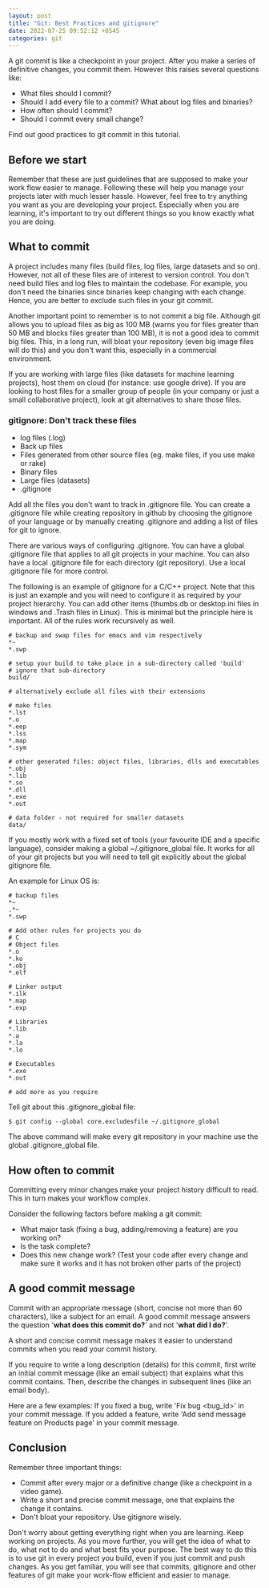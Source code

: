 ```yaml
---
layout: post
title: "Git: Best Practices and gitignore"
date: 2022-07-25 09:52:12 +0545
categories: git
---
```


A git commit is like a checkpoint in your project. After you make a series of definitive changes, you commit them. However this raises several questions like:

- What files should I commit?
- Should I add every file to a commit? What about log files and binaries?
- How often should I commit?
- Should I commit every small change?

Find out good practices to git commit in this tutorial.

## Before we start

Remember that these are just guidelines that are supposed to make your work flow easier to manage. Following these will help you manage your projects later with much lesser hassle. However, feel free to try anything you want as you are developing your project. Especially when you are learning, it's important to try out different things so you know exactly what you are doing.

## What to commit

A project includes many files (build files, log files, large datasets and so on). However, not all of these files are of interest to version control. You don't need build files and log files to maintain the codebase. For example, you don't need the binaries since binaries keep changing with each change. Hence, you are better to exclude such files in your git commit.

Another important point to remember is to not commit a big file. Although git allows you to upload files as big as 100 MB (warns you for files greater than 50 MB and blocks files greater than 100 MB), it is not a good idea to commit big files. This, in a long run, will bloat your repository (even big image files will do this) and you don't want this, especially in a commercial environment.

If you are working with large files (like datasets for machine learning projects), host them on cloud (for instance: use google drive). If you are looking to host files for a smaller group of people (in your company or just a small collaborative project), look at git alternatives to share those files.

### gitignore: Don't track these files

- log files (.log)
- Back up files
- Files generated from other source files (eg. make files, if you use make or rake)
- Binary files
- Large files (datasets)
- .gitignore

Add all the files you don't want to track in .gitignore file. You can create a .gitignore file while creating repository in github by choosing the gitignore of your language or by manually creating .gitignore and adding a list of files for git to ignore.

There are various ways of configuring .gitignore. You can have a global .gitignore file that applies to all git projects in your machine. You can also have a local .gitignore file for each directory (git repository). Use a local .gitignore file for more control.

The following is an example of gitignore for a C/C++ project. Note that this is just an example and you will need to configure it as required by your project hierarchy. You can add other items (thumbs.db or desktop.ini files in windows and .Trash files in Linux). This is minimal but the principle here is important. All of the rules work recursively as well.

```
# backup and swap files for emacs and vim respectively
*~
*.swp

# setup your build to take place in a sub-directory called 'build'
# ignore that sub-directory
build/

# alternatively exclude all files with their extensions

# make files
*.lst
*.o
*.eep
*.lss
*.map
*.sym

# other generated files: object files, libraries, dlls and executables
*.obj
*.lib
*.so
*.dll
*.exe
*.out

# data folder - not required for smaller datasets
data/
```

If you mostly work with a fixed set of tools (your favourite IDE and a specific language), consider making a global ~/.gitignore_global file. It works for all of your git projects but you will need to tell git explicitly about the global gitignore file.

An example for Linux OS is:

```
# backup files
*~
.*~
*.swp

# Add other rules for projects you do
# C
# Object files
*.o
*.ko
*.obj
*.elf

# Linker output
*.ilk
*.map
*.exp

# Libraries
*.lib
*.a
*.la
*.lo

# Executables
*.exe
*.out

# add more as you require
```

Tell git about this .gitignore_global file:

```
$ git config --global core.excludesfile ~/.gitignore_global
```

The above command will make every git repository in your machine use the global .gitignore_global file.

## How often to commit

Committing every minor changes make your project history difficult to read. This in turn makes your workflow complex.

Consider the following factors before making a git commit:

- What major task (fixing a bug, adding/removing a feature) are you working on?
- Is the task complete?
- Does this new change work? (Test your code after every change and make sure it works and it has not broken other parts of the project)

## A good commit message

Commit with an appropriate message (short, concise not more than 60 characters), like a subject for an email.  A good commit message answers the question '**what does this commit do?**' and not '**what did I do?**'.

A short and concise commit message makes it easier to understand commits when you read your commit history.

If you require to write a long description (details) for this commit, first write an initial commit message (like an email subject) that explains what this commit contains. Then, describe the changes in subsequent lines (like an email body).

Here are a few examples: If you fixed a bug, write 'Fix bug <bug_id>' in your commit message. If you added a feature, write 'Add send message feature on Products page' in your commit message.

## Conclusion

Remember three important things:

- Commit after every major or a definitive change (like a checkpoint in a video game).
- Write a short and precise commit message, one that explains the change it contains.
- Don't bloat your repository. Use gitignore wisely.

Don't worry about getting everything right when you are learning. Keep working on projects. As you move further, you will get the idea of what to do, what not to do and what best fits your purpose. The best way to do this is to use git in every project you build, even if you just commit and push changes. As you get familiar, you will see that commits, gitignore and other features of git make your work-flow efficient and easier to manage.
